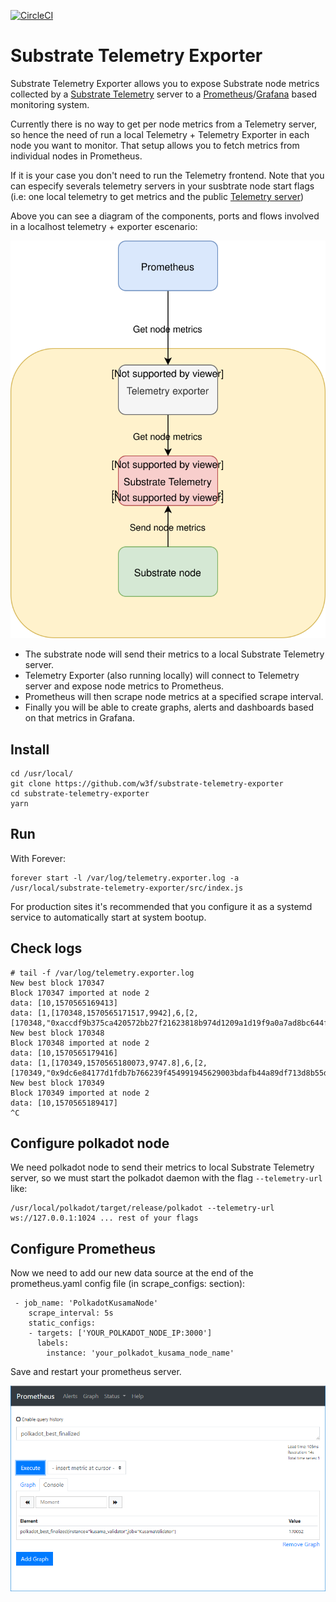 [![CircleCI](https://circleci.com/gh/w3f/substrate-telemetry-exporter.svg?style=svg)](https://circleci.com/gh/w3f/substrate-telemetry-exporter)

# Substrate Telemetry Exporter

Substrate Telemetry Exporter allows you to expose Substrate node metrics collected by a [Substrate Telemetry](https://github.com/paritytech/substrate-telemetry) server to a [Prometheus](https://prometheus.io/)/[Grafana](https://grafana.com/) based monitoring system.

Currently there is no way to get per node metrics from a Telemetry server, so hence the need of run a local Telemetry + Telemetry Exporter in each node you want to monitor. That setup allows you to fetch metrics from individual nodes in Prometheus.

If it is your case you don't need to run the Telemetry frontend. Note that you can especify severals telemetry servers in your susbtrate node start flags (i.e: one local telemetry to get metrics and the public [Telemetry server](https://telemetry.polkadot.io))

Above you can see a diagram of the components, ports and flows involved in a localhost telemetry + exporter escenario:

![substrate telemetry exporter diagram](static/img/Polkadot_Monitoring_with_Ports.svg)

* The substrate node will send their metrics to a local Substrate Telemetry server.
* Telemetry Exporter (also running locally) will connect to Telemetry server and expose node metrics to Prometheus. 
* Prometheus will then scrape node metrics at a specified scrape interval.
* Finally you will be able to create graphs, alerts and dashboards based on that metrics in Grafana.

## Install

```
cd /usr/local/
git clone https://github.com/w3f/substrate-telemetry-exporter
cd substrate-telemetry-exporter
yarn
```

## Run

With Forever:

```
forever start -l /var/log/telemetry.exporter.log -a /usr/local/substrate-telemetry-exporter/src/index.js
```

For production sites it's recommended that you configure it as a systemd service to automatically start at system bootup.

## Check logs

```
# tail -f /var/log/telemetry.exporter.log
New best block 170347
Block 170347 imported at node 2
data: [10,1570565169413]
data: [1,[170348,1570565171517,9942],6,[2,[170348,"0xaccdf9b375ca420572bb27f21623818b974d1209a1d19f9a0a7ad8bc644f19f4",10743,1570565171517,0]]]
New best block 170348
Block 170348 imported at node 2
data: [10,1570565179416]
data: [1,[170349,1570565180073,9747.8],6,[2,[170349,"0x9dc6e84177d1fdb7b766239f454991945629003bdafb44a89df713d8b55d1be5",8557,1570565180073,0]]]
New best block 170349
Block 170349 imported at node 2
data: [10,1570565189417]
^C
```

## Configure polkadot node

We need polkadot node to send their metrics to local Substrate Telemetry server, so we must start the polkadot daemon with the flag `--telemetry-url` like:

```
/usr/local/polkadot/target/release/polkadot --telemetry-url ws://127.0.0.1:1024 ... rest of your flags
```

## Configure Prometheus

Now we need to add our new data source at the end of the prometheus.yaml config file (in scrape_configs: section):

```
 - job_name: 'PolkadotKusamaNode'
    scrape_interval: 5s
    static_configs:
    - targets: ['YOUR_POLKADOT_NODE_IP:3000']
      labels:
        instance: 'your_polkadot_kusama_node_name'
```

Save and restart your prometheus server.

![Prometheus Queries](static/img/Substrate_Monitoring_Prometheus_01.png)


